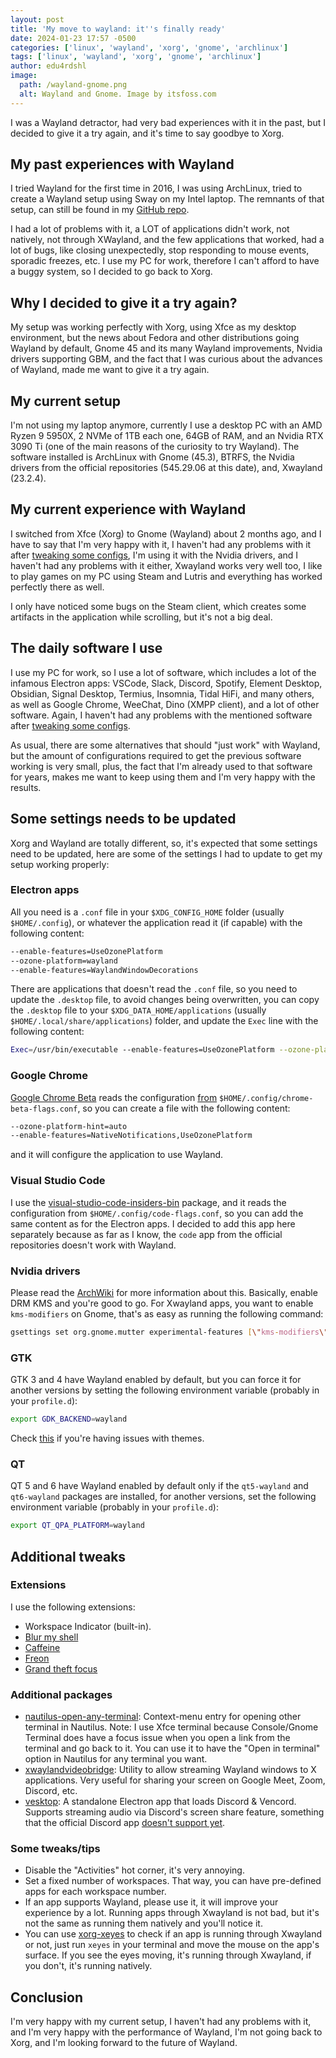```yaml
---
layout: post
title: 'My move to wayland: it''s finally ready'
date: 2024-01-23 17:57 -0500
categories: ['linux', 'wayland', 'xorg', 'gnome', 'archlinux']
tags: ['linux', 'wayland', 'xorg', 'gnome', 'archlinux']
author: edu4rdshl
image:
  path: /wayland-gnome.png
  alt: Wayland and Gnome. Image by itsfoss.com
---
```


I was a Wayland detractor, had very bad experiences with it in the past, but I decided to give it a try again, and it's time to say goodbye to Xorg.

## My past experiences with Wayland

I tried Wayland for the first time in 2016, I was using ArchLinux, tried to create a Wayland setup using Sway on my Intel laptop. The remnants of that setup, can still be found in my [GitHub repo](https://github.com/Edu4rdSHL/linuxscripts/tree/8acc4a6bff033db7291d701169beb8d5c278f3eb/user-config).

I had a lot of problems with it, a LOT of applications didn't work, not natively, not through XWayland, and the few applications that worked, had a lot of bugs, like closing unexpectedly, stop responding to mouse events, sporadic freezes, etc. I use my PC for work, therefore I can't afford to have a buggy system, so I decided to go back to Xorg.
 
## Why I decided to give it a try again?

My setup was working perfectly with Xorg, using Xfce as my desktop environment, but the news about Fedora and other distributions going Wayland by default, Gnome 45 and its many Wayland improvements, Nvidia drivers supporting GBM, and the fact that I was curious about the advances of Wayland, made me want to give it a try again.

## My current setup

I'm not using my laptop anymore, currently I use a desktop PC with an AMD Ryzen 9 5950X, 2 NVMe of 1TB each one, 64GB of RAM, and an Nvidia RTX 3090 Ti (one of the main reasons of the curiosity to try Wayland). The software installed is ArchLinux with Gnome (45.3), BTRFS, the Nvidia drivers from the official repositories (545.29.06 at this date), and, Xwayland (23.2.4).

## My current experience with Wayland

I switched from Xfce (Xorg) to Gnome (Wayland) about 2 months ago, and I have to say that I'm very happy with it, I haven't had any problems with it after [tweaking some configs](#some-settings-needs-to-be-updated), I'm using it with the Nvidia drivers, and I haven't had any problems with it either, Xwayland works very well too, I like to play games on my PC using Steam and Lutris and everything has worked perfectly there as well.

I only have noticed some bugs on the Steam client, which creates some artifacts in the application while scrolling, but it's not a big deal.

## The daily software I use

I use my PC for work, so I use a lot of software, which includes a lot of the infamous Electron apps: VSCode, Slack, Discord, Spotify, Element Desktop, Obsidian, Signal Desktop, Termius, Insomnia, Tidal HiFi, and many others, as well as Google Chrome, WeeChat, Dino (XMPP client), and a lot of other software. Again, I haven't had any problems with the mentioned software after [tweaking some configs](#some-settings-needs-to-be-updated).

As usual, there are some alternatives that should "just work" with Wayland, but the amount of configurations required to get the previous software working is very small, plus, the fact that I'm already used to that software for years, makes me want to keep using them and I'm very happy with the results.

## Some settings needs to be updated

Xorg and Wayland are totally different, so, it's expected that some settings need to be updated, here are some of the settings I had to update to get my setup working properly:

### Electron apps

All you need is a `.conf` file in your `$XDG_CONFIG_HOME` folder (usually `$HOME/.config`), or whatever the application read it (if capable) with the following content:

```bash
--enable-features=UseOzonePlatform
--ozone-platform=wayland
--enable-features=WaylandWindowDecorations
```

There are applications that doesn't read the `.conf` file, so you need to update the `.desktop` file, to avoid changes being overwritten, you can copy the `.desktop` file to your `$XDG_DATA_HOME/applications` (usually `$HOME/.local/share/applications`) folder, and update the `Exec` line with the following content:

```bash
Exec=/usr/bin/executable --enable-features=UseOzonePlatform --ozone-platform=wayland --enable-features=WaylandWindowDecorations %U
```

### Google Chrome

[Google Chrome Beta](https://aur.archlinux.org/packages/google-chrome-beta) reads the configuration [from](https://aur.archlinux.org/cgit/aur.git/tree/google-chrome-beta.sh?h=google-chrome-beta) `$HOME/.config/chrome-beta-flags.conf`, so you can create a file with the following content:

```bash
--ozone-platform-hint=auto
--enable-features=NativeNotifications,UseOzonePlatform
```

and it will configure the application to use Wayland.

### Visual Studio Code

I use the [visual-studio-code-insiders-bin](https://aur.archlinux.org/packages/visual-studio-code-insiders-bin) package, and it reads the configuration from `$HOME/.config/code-flags.conf`, so you can add the same content as for the Electron apps. I decided to add this app here separately because as far as I know, the `code` app from the official repositories doesn't work with Wayland.

### Nvidia drivers

Please read the [ArchWiki](https://wiki.archlinux.org/title/wayland#NVIDIA_driver) for more information about this. Basically, enable DRM KMS and you're good to go. For Xwayland apps, you want to enable `kms-modifiers` on Gnome, that's as easy as running the following command:

```bash
gsettings set org.gnome.mutter experimental-features [\"kms-modifiers\"]
```

### GTK

GTK 3 and 4 have Wayland enabled by default, but you can force it for another versions by setting the following environment variable (probably in your `profile.d`):

```bash
export GDK_BACKEND=wayland
```

Check [this](https://wiki.archlinux.org/title/GTK#Wayland_backend) if you're having issues with themes.

### QT

QT 5 and 6 have Wayland enabled by default only if the `qt5-wayland` and `qt6-wayland` packages are installed, for another versions, set the following environment variable (probably in your `profile.d`):

```bash
export QT_QPA_PLATFORM=wayland
```

## Additional tweaks

### Extensions

I use the following extensions:

- Workspace Indicator (built-in).
- [Blur my shell](https://extensions.gnome.org/extension/3193/blur-my-shell/)
- [Caffeine](https://extensions.gnome.org/extension/517/caffeine/)
- [Freon](https://extensions.gnome.org/extension/841/freon/)
- [Grand theft focus](https://extensions.gnome.org/extension/5410/grand-theft-focus/)

### Additional packages

- [nautilus-open-any-terminal](https://aur.archlinux.org/packages/nautilus-open-any-terminal/): Context-menu entry for opening other terminal in Nautilus. Note: I use Xfce terminal because Console/Gnome Terminal does have a focus issue when you open a link from the terminal and go back to it. You can use it to have the "Open in terminal" option in Nautilus for any terminal you want.
- [xwaylandvideobridge](https://aur.archlinux.org/packages/xwaylandvideobridge/): Utility to allow streaming Wayland windows to X applications. Very useful for sharing your screen on Google Meet, Zoom, Discord, etc.
- [vesktop](https://aur.archlinux.org/packages/vesktop/): A standalone Electron app that loads Discord & Vencord. Supports streaming audio via Discord's screen share feature, something that the official Discord app [doesn't support yet](https://support.discord.com/hc/en-us/community/posts/360050971374-Linux-Screen-Share-Sound-Support?page=2).

### Some tweaks/tips

- Disable the "Activities" hot corner, it's very annoying.
- Set a fixed number of workspaces. That way, you can have pre-defined apps for each workspace number.
- If an app supports Wayland, please use it, it will improve your experience by a lot. Running apps through Xwayland is not bad, but it's not the same as running them natively and you'll notice it.
- You can use [xorg-xeyes](https://www.archlinux.org/packages/extra/x86_64/xorg-xeyes/) to check if an app is running through Xwayland or not, just run `xeyes` in your terminal and move the mouse on the app's surface. If you see the eyes moving, it's running through Xwayland, if you don't, it's running natively.

## Conclusion

I'm very happy with my current setup, I haven't had any problems with it, and I'm very happy with the performance of Wayland, I'm not going back to Xorg, and I'm looking forward to the future of Wayland.